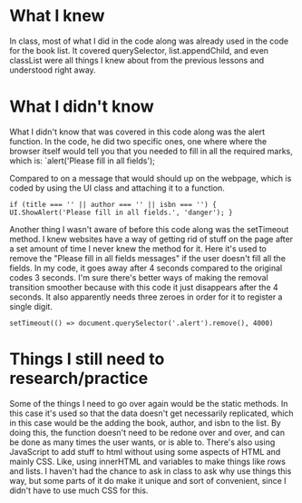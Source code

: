 # What I knew
In class, most of what I did in the code along was already used in the code for the book list. It covered querySelector, list.appendChild, and even classList were all things I knew about from the previous lessons and understood right away.

# What I didn't know
What I didn't know that was covered in this code along was the alert function. 
In the code, he did two specific ones, one where where the browser itself would tell you that you needed to fill in all the required marks, which is:
`alert('Please fill in all fields');

Compared to on a message that would should up on the webpage, which is coded by using the UI class and attaching it to a function.

`if (title === '' || author === '' || isbn === '') {
        UI.ShowAlert('Please fill in all fields.', 'danger');
    }`

Another thing I wasn't aware of before this code along was the setTimeout method. I knew websites have a way of getting rid of stuff on the page after a set amount of time I never knew the method for it. Here it's used to remove the "Please fill in all fields messages" if the user doesn't fill all the fields. In my code, it goes away after 4 seconds compared to the original codes 3 seconds. I'm sure there's better ways of making the removal transition smoother because with this code it just disappears after the 4 seconds. It also apparently needs three zeroes in order for it to register a single digit.

`setTimeout(() => document.querySelector('.alert').remove(), 4000)`

# Things I still need to research/practice

Some of the things I need to go over again would be the static methods. In this case it's used so that the data doesn't get necessarily replicated, which in this case would be the adding the book, author, and isbn to the list. By doing this, the function doesn't need to be redone over and over, and can be done as many times the user wants, or is able to. There's also using JavaScript to add stuff to html without using some aspects of HTML and mainly CSS. Like, using innerHTML and variables to make things like rows and lists. I haven't had the chance to ask in class to ask why use things this way, but some parts of it do make it unique and sort of convenient, since I didn't have to use much CSS for this.